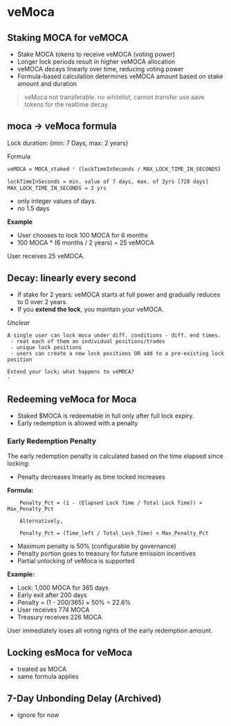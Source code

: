 # veMoca

## Staking MOCA for veMOCA

- Stake MOCA tokens to receive veMOCA (voting power)
- Longer lock periods result in higher veMOCA allocation
- veMOCA decays linearly over time, reducing voting power
- Formula-based calculation determines veMOCA amount based on stake amount and duration

> veMoca not transferable.
> no whitelist, cannot transfer
> use aave tokens for the realtime decay

## moca -> veMoca formula

Lock duration: {min: 7 Days,  max: 2 years}

Formula

```bash
veMOCA = MOCA_staked * (lockTimeInSeconds / MAX_LOCK_TIME_IN_SECONDS)

lockTimeInSeconds = min. value of 7 days, max. of 2yrs [728 days]
MAX_LOCK_TIME_IN_SECONDS = 2 yrs
```

- only integer values of days.
- no 1.5 days

**Example**

- User chooses to lock 100 MOCA for 6 months
- 100 MOCA * (6 months / 2 years) = 25 veMOCA

User receives 25 veMOCA.

## Decay: linearly every second

- If stake for 2 years: veMOCA starts at full power and gradually reduces to 0 over 2 years.
- If you **extend the lock**, you maintain your veMOCA.

*Unclear*

```smlj
A single user can lock moca under diff. conditions - diff. end times.
 - reat each of them an individual positions/trades
 - unique lock positions
 - users can create a new lock positions OR add to a pre-existing lock position

Extend your lock; what happens to veMOCA?
- 
```

## Redeeming veMoca for Moca

- Staked $MOCA is redeemable in full only after full lock expiry.
- Early redemption is allowed with a penalty

### Early Redemption Penalty

The early redemption penalty is calculated based on the time elapsed since locking:

- Penalty decreases linearly as time locked increases

**Formula:**

```
    Penalty_Pct = (1 - (Elapsed Lock Time / Total Lock Time)) × Max_Penalty_Pct

    Alternatively,

    Penalty_Pct = (Time_left / Total_Lock_Time) × Max_Penalty_Pct
```

- Maximum penalty is 50% (configurable by governance)
- Penalty portion goes to treasury for future emission incentives
- Partial unlocking of veMoca is supported

**Example:**

- Lock: 1,000 MOCA for 365 days
- Early exit after 200 days
- Penalty = (1 - 200/365) × 50% = 22.6%
- User receives 774 MOCA
- Treasury receives 226 MOCA

User immediately loses all voting rights of the early redemption amount.

## Locking esMoca for veMoca

- treated as MOCA
- same formula applies

## 7-Day Unbonding Delay (Archived)

- ignore for now